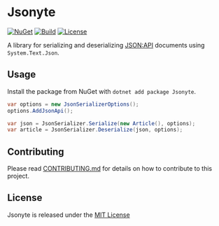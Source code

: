 # Jsonyte

[![NuGet](https://img.shields.io/nuget/v/Jsonyte?style=for-the-badge)](https://www.nuget.org/packages/Jsonyte) [![Build](https://img.shields.io/github/workflow/status/jsonyte/jsonyte/build?style=for-the-badge)](https://github.com/jsonyte/jsonyte/actions?query=workflow:build) [![License](https://img.shields.io/github/license/jsonyte/jsonyte?style=for-the-badge)](https://github.com/jsonyte/jsonyte/blob/master/LICENSE)

A library for serializing and deserializing [JSON:API](https://jsonapi.org) documents using `System.Text.Json`.

## Usage
Install the package from NuGet with `dotnet add package Jsonyte`.

```csharp
var options = new JsonSerializerOptions();
options.AddJsonApi();

var json = JsonSerializer.Serialize(new Article(), options);
var article = JsonSerializer.Deserialize(json, options);
```

## Contributing
Please read [CONTRIBUTING.md](CONTRIBUTING.md) for details on how to contribute to this project.

## License
Jsonyte is released under the [MIT License](LICENSE)
